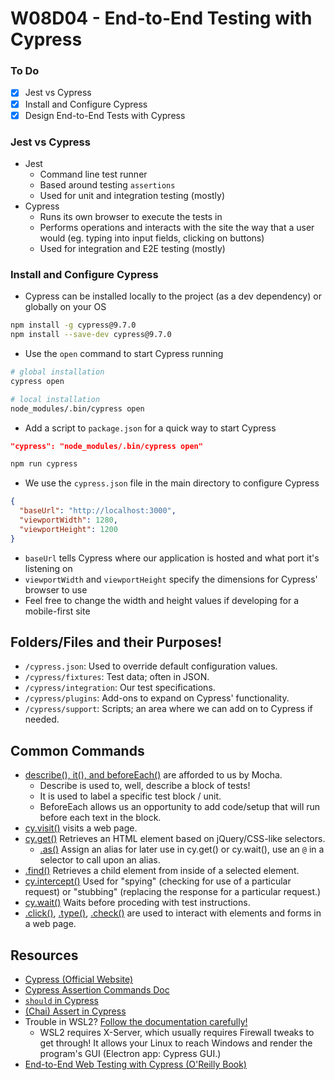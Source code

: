 # W08D04 - End-to-End Testing with Cypress

### To Do
- [x] Jest vs Cypress
- [x] Install and Configure Cypress
- [x] Design End-to-End Tests with Cypress

### Jest vs Cypress
* Jest
  * Command line test runner
  * Based around testing `assertions`
  * Used for unit and integration testing (mostly)
* Cypress
  * Runs its own browser to execute the tests in
  * Performs operations and interacts with the site the way that a user would (eg. typing into input fields, clicking on buttons)
  * Used for integration and E2E testing (mostly)

### Install and Configure Cypress
* Cypress can be installed locally to the project (as a dev dependency) or globally on your OS

```bash
npm install -g cypress@9.7.0
npm install --save-dev cypress@9.7.0
```

* Use the `open` command to start Cypress running

```bash
# global installation
cypress open

# local installation
node_modules/.bin/cypress open
```

* Add a script to `package.json` for a quick way to start Cypress

```json
"cypress": "node_modules/.bin/cypress open"
```

```bash
npm run cypress
```

* We use the `cypress.json` file in the main directory to configure Cypress

```json
{
  "baseUrl": "http://localhost:3000",
  "viewportWidth": 1280,
  "viewportHeight": 1200
}
```

* `baseUrl` tells Cypress where our application is hosted and what port it's listening on
* `viewportWidth` and `viewportHeight` specify the dimensions for Cypress' browser to use
* Feel free to change the width and height values if developing for a mobile-first site

## Folders/Files and their Purposes!

* `/cypress.json`: Used to override default configuration values.
* `/cypress/fixtures`: Test data; often in JSON.
* `/cypress/integration`: Our test specifications.
* `/cypress/plugins`: Add-ons to expand on Cypress' functionality.
* `/cypress/support`: Scripts; an area where we can add on to Cypress if needed.

## Common Commands

* [describe(), it(), and beforeEach()](https://docs.cypress.io/guides/references/bundled-tools#Mocha) are afforded to us by Mocha.
    * Describe is used to, well, describe a block of tests!
    * It is used to label a specific test block / unit.
    * BeforeEach allows us an opportunity to add code/setup that will run before each text in the block.
* [cy.visit()](https://docs.cypress.io/api/commands/visit#Syntax) visits a web page.
* [cy.get()](https://docs.cypress.io/api/commands/get) Retrieves an HTML element based on jQuery/CSS-like selectors.
    * [<entity>.as()](https://docs.cypress.io/api/commands/as) Assign an alias for later use in cy.get() or cy.wait(), use an `@` in a selector to call upon an alias.
* [<element>.find()](https://docs.cypress.io/api/commands/find) Retrieves a child element from inside of a selected element.
* [cy.intercept()](https://docs.cypress.io/api/commands/intercept) Used for "spying" (checking for use of a particular request) or "stubbing" (replacing the response for a particular request.)
* [cy.wait()](https://docs.cypress.io/api/commands/wait) Waits before proceding with test instructions.
* [<element>.click()](https://docs.cypress.io/api/commands/click), [<element>.type()](https://docs.cypress.io/api/commands/type), [<element>.check()](https://docs.cypress.io/api/commands/check) are used to interact with elements and forms in a web page.

## Resources

* [Cypress (Official Website)](https://www.cypress.io/)
* [Cypress Assertion Commands Doc](https://example.cypress.io/commands/assertions)
* [`should` in Cypress](https://docs.cypress.io/api/commands/should)
* [(Chai) Assert in Cypress](https://docs.cypress.io/guides/references/assertions)
* Trouble in WSL2? [Follow the documentation carefully!](https://docs.cypress.io/guides/getting-started/installing-cypress#Windows-Subsystem-for-Linux)
    * WSL2 requires X-Server, which usually requires Firewall tweaks to get through! It allows your Linux to reach Windows and render the program's GUI (Electron app: Cypress GUI.)
* [End-to-End Web Testing with Cypress (O'Reilly Book)](https://www.oreilly.com/library/view/end-to-end-web-testing/9781839213854/)